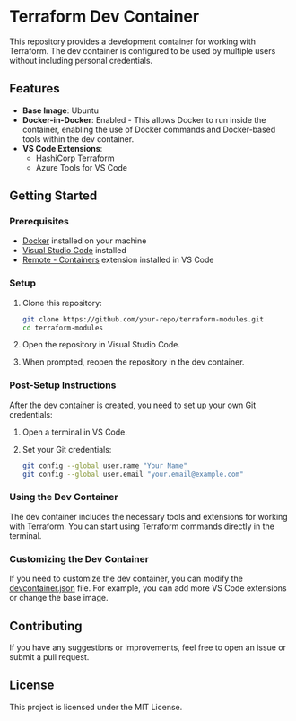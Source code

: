 # Terraform Dev Container

This repository provides a development container for working with Terraform. The dev container is configured to be used by multiple users without including personal credentials.

## Features

- **Base Image**: Ubuntu
- **Docker-in-Docker**: Enabled - This allows Docker to run inside the container, enabling the use of Docker commands and Docker-based tools within the dev container.
- **VS Code Extensions**:
  - HashiCorp Terraform
  - Azure Tools for VS Code

## Getting Started

### Prerequisites

- [Docker](https://www.docker.com/get-started) installed on your machine
- [Visual Studio Code](https://code.visualstudio.com/) installed
- [Remote - Containers](https://marketplace.visualstudio.com/items?itemName=ms-vscode-remote.remote-containers) extension installed in VS Code

### Setup

1. Clone this repository:

    ```bash
    git clone https://github.com/your-repo/terraform-modules.git
    cd terraform-modules
    ```

2. Open the repository in Visual Studio Code.

3. When prompted, reopen the repository in the dev container.

### Post-Setup Instructions

After the dev container is created, you need to set up your own Git credentials:

1. Open a terminal in VS Code.
2. Set your Git credentials:

    ```bash
    git config --global user.name "Your Name"
    git config --global user.email "your.email@example.com"
    ```

### Using the Dev Container

The dev container includes the necessary tools and extensions for working with Terraform. You can start using Terraform commands directly in the terminal.

### Customizing the Dev Container

If you need to customize the dev container, you can modify the [devcontainer.json](http://_vscodecontentref_/1) file. For example, you can add more VS Code extensions or change the base image.

## Contributing

If you have any suggestions or improvements, feel free to open an issue or submit a pull request.

## License

This project is licensed under the MIT License.